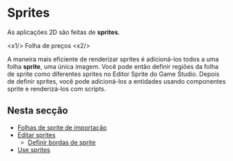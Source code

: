 # Sprites

As aplicações 2D são feitas de **sprites**.

<x1\/> Folha de preços <x2\/>

A maneira mais eficiente de renderizar sprites é adicioná-los todos a uma folha **sprite**, uma única imagem. Você pode então definir regiões da folha de sprite como diferentes sprites no Editor Sprite do Game Studio. Depois de definir sprites, você pode adicioná-los a entidades usando componentes sprite e renderizá-los com scripts.

## Nesta secção

* [Folhas de sprite de importação](import-sprite-sheets.md)
* [Editar sprites](edit-sprites.md)
   * [Definir bordas de sprite](set-sprite-borders.md)
* [Use sprites](use-sprites.md)